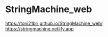 # StringMachine_web
https://toni21bri.github.io/StringMachine_web/
https://stringmachine.netlify.app
